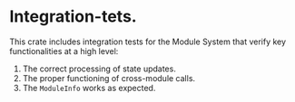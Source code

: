 # Integration-tets.

This crate includes integration tests for the Module System that verify key functionalities at a high level:

1. The correct processing of state updates.
1. The proper functioning of cross-module calls.
1. The `ModuleInfo` works as expected.
